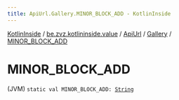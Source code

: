 ```yaml
---
title: ApiUrl.Gallery.MINOR_BLOCK_ADD - KotlinInside
---
```


[KotlinInside](../../../index.html) / [be.zvz.kotlininside.value](../../index.html) / [ApiUrl](../index.html) / [Gallery](index.html) / [MINOR_BLOCK_ADD](./-m-i-n-o-r_-b-l-o-c-k_-a-d-d.html)

# MINOR_BLOCK_ADD

(JVM) `static val MINOR_BLOCK_ADD: `[`String`](https://kotlinlang.org/api/latest/jvm/stdlib/kotlin/-string/index.html)